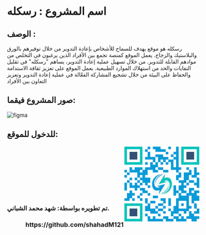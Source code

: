 <h1> اسم المشروع : رسكله</h1>

<h2> الوصف :  </h2>
<p>رسكله هو موقع يهدف للسماح للأشخاص بإعادة التدوير من خلال توفيرهم بالورق والبلاستيك والزجاج. يعمل الموقع كمنصة تجمع بين الأفراد الذين يرغبون في التخلص من موادهم القابلة للتدوير. من خلال تسهيل عملية إعادة التدوير، يساهم "رسكله" في تقليل النفايات والحد من استهلاك الموارد الطبيعية. يعمل الموقع على تعزيز ثقافة الاستدامة والحفاظ على البيئة من خلال تشجيع المشاركة الفعّالة في عملية إعادة التدوير وتعزيز التعاون بين الأفراد</p>
<h2>صور المشروع فيقما: 
</h2>


![figma](https://github.com/shahadM121/Raskaluh/assets/132405219/61b73f56-6f76-403a-bbd2-245b3d179374)


<h2>للدخول للموقع:
</h2>
<div>
<a href="https://raskaluh.netlify.app">
<img src="My-app/src/assets/QR.png" width="200px" height="200px" alt="Alt text" title="Optional title"  align="right">
</a>

</div>
<br><br><br>
<br><br><br>
<br><br><br>

<h3 style="display: block; margin: 0 auto;">تم تطويره بواسطة: شهد محمد الشباني.</h3>
<h3 align="right">https://github.com/shahadM121</h3>



